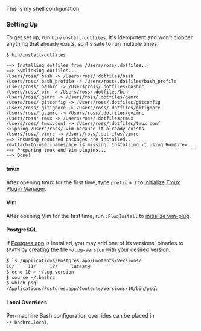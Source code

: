 This is my shell configuration.

### Setting Up

To get set up, run `bin/install-dotfiles`. It's idempotent and won't clobber anything that already exists, so it's safe to run multiple times.

```
$ bin/install-dotfiles

==> Installing dotfiles from /Users/ross/.dotfiles...
==> Symlinking dotfiles...
/Users/ross/.bash -> /Users/ross/.dotfiles/bash
/Users/ross/.bash_profile -> /Users/ross/.dotfiles/bash_profile
/Users/ross/.bashrc -> /Users/ross/.dotfiles/bashrc
/Users/ross/.bin -> /Users/ross/.dotfiles/bin
/Users/ross/.gemrc -> /Users/ross/.dotfiles/gemrc
/Users/ross/.gitconfig -> /Users/ross/.dotfiles/gitconfig
/Users/ross/.gitignore -> /Users/ross/.dotfiles/gitignore
/Users/ross/.gvimrc -> /Users/ross/.dotfiles/gvimrc
/Users/ross/.tmux -> /Users/ross/.dotfiles/tmux
/Users/ross/.tmux.conf -> /Users/ross/.dotfiles/tmux.conf
Skipping /Users/ross/.vim because it already exists
/Users/ross/.vimrc -> /Users/ross/.dotfiles/vimrc
==> Ensuring required packages are installed...
reattach-to-user-namespace is missing. Installing it using Homebrew...
==> Preparing tmux and Vim plugins...
==> Done!
```

#### tmux

After opening tmux for the first time, type `prefix` + <kbd>I</kbd> to [initialize Tmux Plugin Manager](https://github.com/tmux-plugins/tpm).

#### Vim

After opening Vim for the first time, run `:PlugInstall` to [initialize vim-plug](https://github.com/junegunn/vim-plug).

#### PostgreSQL

If [Postgres.app](https://postgresapp.com) is installed, you may add one of its versions' binaries to `$PATH` by creating the file `~/.pg-version` with your desired version:

```sh
$ ls /Applications/Postgres.app/Contents/Versions/
10/     11/     12/     latest@
$ echo 10 > ~/.pg-version
$ source ~/.bashrc
$ which psql
/Applications/Postgres.app/Contents/Versions/10/bin/psql
```

#### Local Overrides

Per-machine Bash configuration overrides can be placed in `~/.bashrc.local`.
